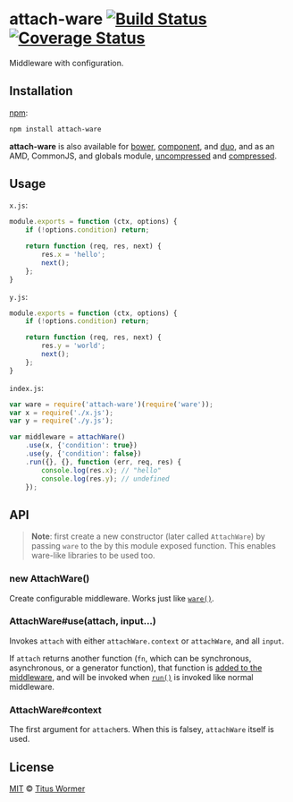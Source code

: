 # attach-ware [![Build Status](https://img.shields.io/travis/wooorm/attach-ware.svg)](https://travis-ci.org/wooorm/attach-ware) [![Coverage Status](https://img.shields.io/codecov/c/github/wooorm/attach-ware.svg)](https://codecov.io/github/wooorm/attach-ware)

Middleware with configuration.

## Installation

[npm](https://docs.npmjs.com/cli/install):

```bash
npm install attach-ware
```

**attach-ware** is also available for [bower](http://bower.io/#install-packages),
[component](https://github.com/componentjs/component), and [duo](http://duojs.org/#getting-started),
and as an AMD, CommonJS, and globals module, [uncompressed](attach-ware.js) and
[compressed](attach-ware.min.js).

## Usage

`x.js`:

```js
module.exports = function (ctx, options) {
    if (!options.condition) return;

    return function (req, res, next) {
        res.x = 'hello';
        next();
    };
}
```

`y.js`:

```js
module.exports = function (ctx, options) {
    if (!options.condition) return;

    return function (req, res, next) {
        res.y = 'world';
        next();
    };
}
```

`index.js`:

```js
var ware = require('attach-ware')(require('ware'));
var x = require('./x.js');
var y = require('./y.js');

var middleware = attachWare()
    .use(x, {'condition': true})
    .use(y, {'condition': false})
    .run({}, {}, function (err, req, res) {
        console.log(res.x); // "hello"
        console.log(res.y); // undefined
    });
```

## API

> **Note**: first create a new constructor (later called `AttachWare`)
> by passing `ware` to the by this module exposed function. This
> enables ware-like libraries to be used too.

### new AttachWare()

Create configurable middleware. Works just like [`ware()`](https://github.com/segmentio/ware#ware-1).

### AttachWare#use(attach, input...)

Invokes `attach` with either `attachWare.context` or `attachWare`,
and all `input`.

If `attach` returns another function (`fn`, which can be synchronous,
asynchronous, or a generator function), that function is [added to the
middleware](https://github.com/segmentio/ware#usefn), and will be invoked when
[`run()`](https://github.com/segmentio/ware#runinput-callback) is invoked
like normal middleware.

### AttachWare#context

The first argument for `attach`ers. When this is falsey, `attachWare`
itself is used.

## License

[MIT](LICENSE) © [Titus Wormer](http://wooorm.com)
